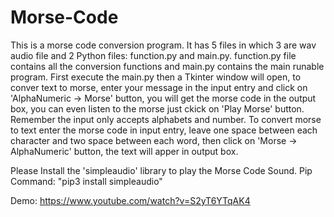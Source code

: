 # Morse-Code

This is a morse code conversion program. It has 5 files in which 3 are wav audio file and 2 Python files: function.py and main.py. function.py file contains all the conversion functions and main.py contains the main runable program.
First execute the main.py then a Tkinter window will open, to conver text to morse, enter your message in the input entry and click on 'AlphaNumeric → Morse' button, you will get the morse code in the output box, you can even listen to the morse just ckick on 'Play Morse' button. Remember the input only accepts alphabets and number. To convert morse to text enter the morse code in input entry, leave one space between each character and two space between each word, then click on 'Morse → AlphaNumeric' button, the text will apper in output box.

Please Install the 'simpleaudio' library to play the Morse Code Sound. Pip Command: "pip3 install simpleaudio"

Demo: https://www.youtube.com/watch?v=S2yT6YTqAK4
